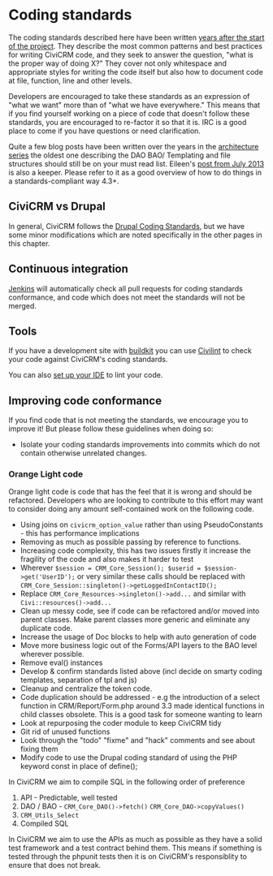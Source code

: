 # Coding standards

The coding standards described here have been written
[years after the start of the project](http://civicrm.org/blogs/eileen/you-owe-me-3-tests-function-kitchen-sink).
They describe the most common patterns and best practices for writing
CiviCRM code, and they seek to answer the question, "what is the proper
way of doing X?" They cover not only whitespace and appropriate styles
for writing the code itself but also how to document code at file,
function, line and other levels.

Developers are encouraged to take these standards as an expression of
"what we want" more than of "what we have everywhere."  This means that
if you find yourself working on a piece of code that doesn't follow
these standards, you are encouraged to re-factor it so that it is. IRC
is a good place to come if you have questions or need clarification.

Quite a few blog posts have been written over the years in the
[architecture series](http://civicrm.org/category/civicrm-blog-categories/architecture-series) the
oldest one describing the DAO BAO/ Templating and file structures should
still be on your must read list. Eileen's [post from July 2013](https://civicrm.org/blog/eileen/doing-the-dishes-aka-code-cleanup) is also a
keeper. Please refer to it as a good overview of how to do things in a
standards-compliant way 4.3+.


## CiviCRM vs Drupal

In general, CiviCRM follows the [Drupal Coding Standards](https://www.drupal.org/docs/develop/standards), but we have some minor modifications which are noted specifically in the other pages in this chapter.

## Continuous integration

[Jenkins](/tools/jenkins.md) will automatically check all pull requests for coding standards conformance, and code which does not meet the standards will not be merged. 


## Tools

If you have a development site with [buildkit](/tools/buildkit.md) you can use [Civilint](/tools/civilint.md) to check your code against CiviCRM's coding standards.

You can also [set up your IDE](/tools/phpstorm.md) to lint your code.


## Improving code conformance

If you find code that is not meeting the standards, we encourage you to improve it! But please follow these guidelines when doing so: 
 
* Isolate your coding standards improvements into commits which do not contain otherwise unrelated changes.

### Orange Light code

Orange light code is code that has the feel that it is wrong and should be refactored. Developers who are looking to contribute to this effort may want to consider doing any amount self-contained work on the following code. 

* Using joins on `civicrm_option_value` rather than using PseudoConstants - this has performance implications
* Removing as much as possible passing by reference to functions.
* Increasing code complexity, this has two issues firstly it increase the fragility of the code and also makes it harder to test
* Wherever `$session = CRM_Core_Session(); $userid = $session->get('UserID');` or very similar these calls should be replaced with `CRM_Core_Session::singleton()->getLoggedInContactID();`
* Replace `CRM_Core_Resources->singleton()->add...` and similar with `Civi::resources()->add...`
* Clean up messy code, see if code can be refactored and/or moved into parent classes. Make parent classes more generic and eliminate any duplicate code.
* Increase the usage of Doc blocks to help with auto generation of code
* Move more business logic out of the Forms/API layers to the BAO level wherever possible.
* Remove eval() instances
* Develop & confirm standards listed above (incl decide on smarty coding templates, separation of tpl and js)
* Cleanup and centralize the token code.
* Code duplication should be addressed - e.g the introduction of a select function in CRM/Report/Form.php around 3.3 made identical functions in child classes obsolete. This is a good task for someone wanting to learn
* Look at repurposing the coder module to keep CiviCRM tidy
* Git rid of unused functions
* Look through the "todo" "fixme" and "hack" comments and see about fixing them
* Modify code to use the Drupal coding standard of using the PHP keyword const in place of define();

In CiviCRM we aim to compile SQL in the following order of preference

1. API - Predictable, well tested
3. DAO / BAO - `CRM_Core_DAO()->fetch()` `CRM_Core_DAO->copyValues()`
2. `CRM_Utils_Select`
4. Compiled SQL

In CiviCRM we aim to use the APIs as much as possible as they have a solid test framework and a test contract behind them. This means if something is tested through the phpunit tests then it is on CiviCRM's responsiblity to ensure that does not break. 
